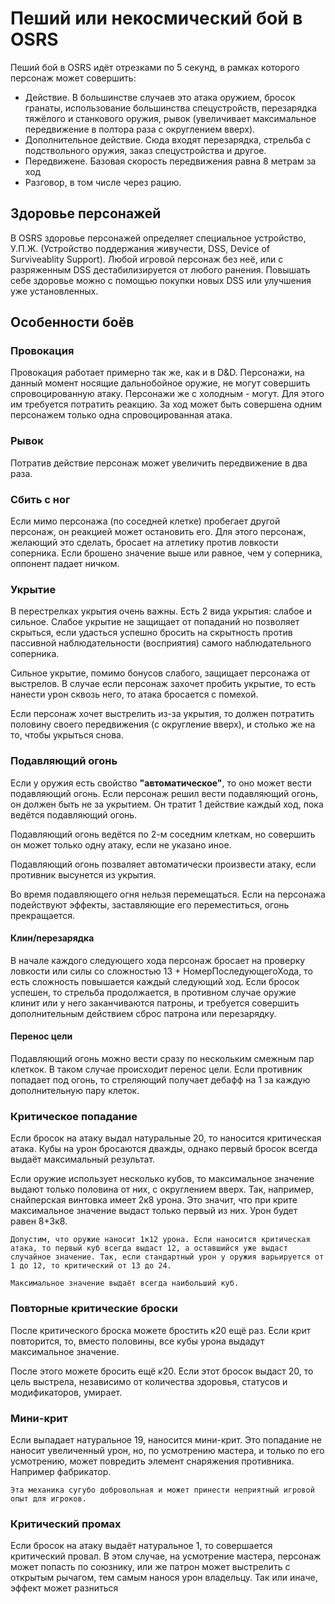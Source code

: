 # Пеший или некосмический бой в OSRS
Пеший бой в OSRS идёт отрезками по 5 секунд, в рамках которого персонаж может совершить:
* Действие. В большинстве случаев это атака оружием, бросок гранаты, использование большинства спецустройств, перезарядка тяжёлого и станкового оружия, рывок (увеличивает максимальное передвижение в полтора раза с округлением вверх).
* Дополнительное действие. Сюда входят перезарядка, стрельба с подствольного оружия, заказ спецустройства и другое.
* Передвижене. Базовая скорость передвижения равна 8 метрам за ход
* Разговор, в том числе через рацию.

## Здоровье персонажей
В OSRS здоровье персонажей определяет специальное устройство, У.П.Ж. (Устройство поддержания живучести, DSS, Device of Surviveablity Support). Любой игровой персонаж без неё, или с разряженным DSS дестабилизируется от любого ранения. Повышать себе здоровье можно с помощью покупки новых DSS или улучшения уже установленных.

## Особенности боёв
### Провокация
Провокация работает примерно так же, как и в D&D. Персонажи, на данный момент носящие дальнобойное оружие, не могут совершить спровоцированную атаку. Персонажи же с холодным - могут. Для этого им требуется потратить реакцию. За ход может быть совершена одним персонажем только одна спровоцированная атака.

### Рывок
Потратив действие персонаж может увеличить передвижение в два раза.

### Сбить с ног
Если мимо персонажа (по соседней клетке) пробегает другой персонаж, он реакцией может остановить его. Для этого персонаж, желающий это сделать, бросает на атлетику против ловкости соперника. Если брошено значение выше или равное, чем у соперника, оппонент падает ничком.

### Укрытие
В перестрелках укрытия очень важны. Есть 2 вида укрытия: слабое и сильное. Слабое укрытие не защищает от попаданий но позволяет скрыться, если удасться успешно бросить на скрытность против пассивной наблюдательности (восприятия) самого наблюдательного соперника.

Сильное укрытие, помимо бонусов слабого, защищает персонажа от выстрелов. В случае если персонаж захочет пробить укрытие, то есть нанести урон сквозь него, то атака бросается с помехой.

Если персонаж хочет выстрелить из-за укрытия, то должен потратить половину своего передвижения (с округление вверх), и столько же на то, чтобы укрыться снова.

### Подавляющий огонь
Если у оружия есть свойство <b>"автоматическое"</b>, то оно может вести подавляющий огонь. Если персонаж решил вести подавляющий огонь, он должен быть не за укрытием. Он тратит 1 действие каждый ход, пока ведётся подавляющий огонь.

Подавляющий огонь ведётся по 2-м соседним клеткам, но совершить он может только одну атаку, если не указано иное.

Подавляющий огонь позваляет автоматически произвести атаку, если противник высунется из укрытия.

Во время подавляющего огня нельзя перемещаться. Если на персонажа подействуют эффекты, заставляющие его переместиться, огонь прекращается.
#### Клин/перезарядка
В начале каждого следующего хода персонаж бросает на проверку ловкости или силы со сложностью 13 + НомерПоследующегоХода, то есть сложность повышается каждый следующий ход. Если бросок успешен, то стрельба продолжается, в противном случае оружие клинит или у него заканчиваются патроны, и требуется совершить дополнительным действием сброс патрона или перезарядку.

#### Перенос цели
Подавляющий огонь можно вести сразу по нескольким смежным пар клеткок. В таком случае происходит перенос цели. Если противник попадает под огонь, то стреляющий получает дебафф на 1 за каждую дополнительную пару клеток.

### Критическое попадание
Если бросок на атаку выдал натуральные 20, то наносится критическая атака. Кубы на урон бросаются дважды, однако первый бросок всегда выдаёт максимальный результат.

Если оружие использует несколько кубов, то максимальное значение выдают только половина от них, с округлением вверх. Так, например, снайперская винтовка имеет 2к8 урона. Это значит, что при крите максимальное значение выдаст только первый из них. Урон будет равен 8+3к8.
```
Допустим, что оружие наносит 1к12 урона. Если наносится критическая атака, то первый куб всегда выдаст 12, а оставшийся уже выдаст случайное значение. Так, если стандартный урон у оружия варьируется от 1 до 12, то критический от 13 до 24.

Максимальное значение выдаёт всегда наибольший куб.
```

### Повторные критические броски
После критического броска можете бростить к20 ещё раз. Если крит повторится, то, вместо половины, все кубы урона выдадут максимальное значение.

После этого можете бросить ещё к20. Если этот бросок выдаст 20, то цель выстрела, независимо от количества здоровья, статусов и модификаторов, умирает.

### Мини-крит
Если выпадает натуральное 19, наносится мини-крит. Это попадание не наносит увеличенный урон, но, по усмотрению мастера, и только по его усмотрению, может повредить элемент снаряжения противника. Например фабрикатор.
```
Эта механика сугубо добровольная и может принести неприятный игровой опыт для игроков.
```

### Критический промах
Если бросок на атаку выдаёт натуральное 1, то совершается критический провал. В этом случае, на усмотрение мастера, персонаж может попасть по союзнику, или же патрон может выстрелить с открытым рычагом, тем самым нанося урон владельцу. Так или иначе, эффект может разниться
